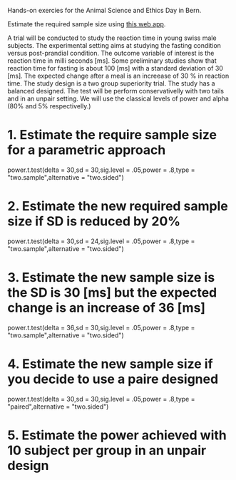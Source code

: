 Hands-on exercies for the Animal Science and Ethics Day in Bern. 

Estimate the required sample size using [this web app](http://powerandsamplesize.com/).

A trial will be conducted to study the reaction time in young swiss male subjects. The experimental setting aims at studying the fasting condition versus post-prandial condition. The outcome variable of interest is the reaction time in milli seconds [ms]. Some preliminary studies show that reaction time for fasting is about 100 [ms] with a standard deviation of 30 [ms]. The expected change after a meal is an increease of 30 % in reaction time. The study design is a two group superiority trial. The study has a balanced designed. The test will be perform conservativelly with two tails and in an unpair setting. We will use the classical levels of power and alpha (80% and 5% respectivelly.)


# 1. Estimate the require sample size for a parametric approach

power.t.test(delta = 30,sd = 30,sig.level = .05,power = .8,type = "two.sample",alternative = "two.sided")

# 2. Estimate the new required sample size if SD is reduced by 20%

power.t.test(delta = 30,sd = 24,sig.level = .05,power = .8,type = "two.sample",alternative = "two.sided")

# 3. Estimate the new sample size is the SD is 30 [ms] but the expected change is an increase of 36 [ms]

power.t.test(delta = 36,sd = 30,sig.level = .05,power = .8,type = "two.sample",alternative = "two.sided")

# 4. Estimate the new sample size if you decide to use a paire designed

power.t.test(delta = 30,sd = 30,sig.level = .05,power = .8,type = "paired",alternative = "two.sided")

# 5. Estimate the power achieved with 10 subject per group in an unpair design
